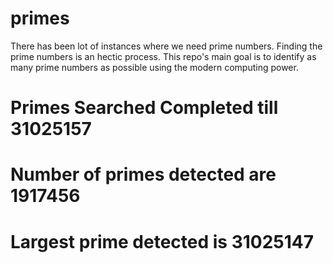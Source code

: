 # primes
There has been lot of instances where we need prime numbers. Finding the prime numbers is an hectic process. This repo's main goal is to identify as many prime numbers as possible using the modern computing power.

# Primes Searched Completed till 31025157
# Number of primes detected are 1917456
# Largest prime detected is 31025147
